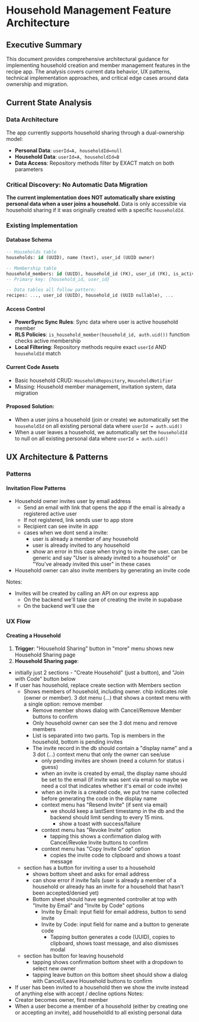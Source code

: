 # Household Management Feature Architecture

## Executive Summary

This document provides comprehensive architectural guidance for implementing household creation and member management features in the recipe app. The analysis covers current data behavior, UX patterns, technical implementation approaches, and critical edge cases around data ownership and migration.

## Current State Analysis

### Data Architecture

The app currently supports household sharing through a dual-ownership model:

- **Personal Data**: `userId=A, householdId=null`
- **Household Data**: `userId=A, householdId=B`
- **Data Access**: Repository methods filter by EXACT match on both parameters

### Critical Discovery: No Automatic Data Migration

**The current implementation does NOT automatically share existing personal data when a user joins a household.** Data is only accessible via household sharing if it was originally created with a specific `householdId`.

### Existing Implementation

#### Database Schema
```sql
-- Households table
households: id (UUID), name (text), user_id (UUID owner)

-- Membership table  
household_members: id (UUID), household_id (FK), user_id (FK), is_active (integer)
-- Primary key: {household_id, user_id}

-- Data tables all follow pattern:
recipes: ..., user_id (UUID), household_id (UUID nullable), ...
```

#### Access Control
- **PowerSync Sync Rules**: Sync data where user is active household member
- **RLS Policies**: `is_household_member(household_id, auth.uid())` function checks active membership
- **Local Filtering**: Repository methods require exact `userId` AND `householdId` match

#### Current Code Assets
- Basic household CRUD: `HouseholdRepository`, `HouseholdNotifier`
- Missing: Household member management, invitation system, data migration

#### Proposed Solution:
* When a user joins a household (join or create) we automatically set the `householdId` on all existing personal data where `userId = auth.uid()`
* When a user leaves a household, we automatically set the `householdId` to null on all existing personal data where `userId = auth.uid()`

## UX Architecture & Patterns

### Patterns

#### Invitation Flow Patterns

- Household owner invites user by email address
  - Send an email with link that opens the app if the email is already a registered active user
  - If not registered, link sends user to app store
  - Recipient can see invite in app
  - cases when we dont send a invite:
    - user is already a member of any household
    - user is already invited to any household
    - show an error in this case when trying to invite the user. can be generic and say "User is already invited to a household" or "You've already invited this user" in these cases
- Household owner can also invite members by generating an invite code

Notes:
- Invites will be created by calling an API on our express app
  - On the backend we'll take care of creating the invite in supabase
  - On the backend we'll use the 

### UX Flow

#### Creating a Household
1. **Trigger**: "Household Sharing" button in "more" menu shows new Household Sharing page
2. **Household Sharing page**:
  - initially just 2 sections - "Create Household" (just a button), and "Join with Code" button below
  - If user has household, replace create section with Members section
    - Shows members of household, including owner. chip indicates role (owner or member). 3 dot menu (...) that shows a context menu with a single option: remove member
      - Remove member shows dialog with Cancel/Remove Member buttons to confirm
      - Only household owner can see the 3 dot menu and remove members
      - List is separated into two parts. Top is members in the household, bottom is pending invites
      - The invite record in the db should contain a "display name" and a 3 dot (...) context menu that only the owner can see/use
        - only pending invites are shown (need a column for status i guess)
        - when an invite is created by email, the display name should be set to the email  (if invite was sent via email so maybe we need a col that indicates whether it's email or code invite)
        - when an invite is a created code, we put tne name collected before generating the code in the display name
        - context menu has "Resend Invite" (if sent via email)
          - we should keep a lastSent timestamp in the db and the backend should limit sending to every 15 mins. 
            - show a toast with success/failure
        - context menu has "Revoke Invite" option
          - tapping this shows a confirmation dialog with Cancel/Revoke Invite buttons to confirm
        - context menu has "Copy Invite Code" option
          - copies the invite code to clipboard and shows a toast message
    - section has a button for inviting a user to a household
      - shows bottom sheet and asks for email address
      - can show error if invite fails (user is already a member of a household or already has an invite for a household that hasn't been accepted/denied yet)
      - Bottom sheet should have segmented controller at top with "Invite by Email" and "Invite by Code" options
        - Invite by Email: input field for email address, button to send invite
        - Invite by Code: input field for name and a button to generate code
          - Tapping button generates a code (UUID), copies to clipboard, shows toast message, and also dismisses modal
    - section has button for leaving household
      - tapping shows confirmation bottom sheet with a dropdown to select new owner
      - tapping leave button on this bottom sheet should show a dialog with Cancel/Leave Household buttons to confirm
  - If user has been invited to a household then we show the invite instead of anything else with accept / decline options
Notes:
- Creator becomes owner, first member 
- When a user become a member of a household (either by creating one or accepting an invite), add householdId to all existing personal data
